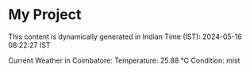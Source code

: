 # My Project

This content is dynamically generated in Indian Time (IST): 2024-05-16 08:22:27 IST


Current Weather in Coimbatore:
Temperature: 25.88 °C
Condition: mist
